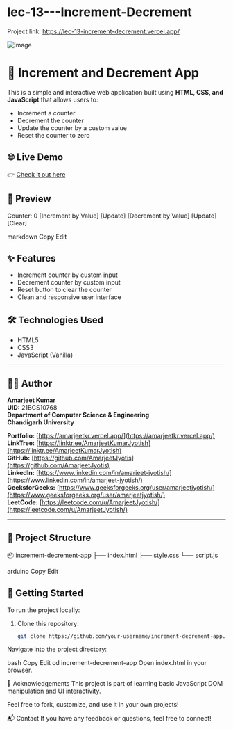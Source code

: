 # lec-13---Increment-Decrement

Project link: https://lec-13-increment-decrement.vercel.app/


![image](https://github.com/user-attachments/assets/0306a781-8d08-4454-9400-3528f27fdefb)


# 🔢 Increment and Decrement App

This is a simple and interactive web application built using **HTML, CSS, and JavaScript** that allows users to:

- Increment a counter
- Decrement the counter
- Update the counter by a custom value
- Reset the counter to zero

## 🌐 Live Demo

👉 [Check it out here](https://lec-13-increment-decrement.vercel.app/)

## 📸 Preview

Counter: 0
[Increment by Value] [Update]
[Decrement by Value] [Update]
[Clear]

markdown
Copy
Edit

## ✨ Features

- Increment counter by custom input
- Decrement counter by custom input
- Reset button to clear the counter
- Clean and responsive user interface

## 🛠️ Technologies Used

- HTML5
- CSS3
- JavaScript (Vanilla)

---

## 🧑‍💻 Author

**Amarjeet Kumar**  
**UID:** 21BCS10768  
**Department of Computer Science & Engineering**  
**Chandigarh University**

**Portfolio:** [https://amarjeetkr.vercel.app/](https://amarjeetkr.vercel.app/)  
**LinkTree:** [https://linktr.ee/AmarjeetKumarJyotish](https://linktr.ee/AmarjeetKumarJyotish)  
**GitHub:** [https://github.com/AmarjeetJyotis](https://github.com/AmarjeetJyotis)  
**LinkedIn:** [https://www.linkedin.com/in/amarjeet-jyotish/](https://www.linkedin.com/in/amarjeet-jyotish/)  
**GeeksforGeeks:** [https://www.geeksforgeeks.org/user/amarjeetjyotish/](https://www.geeksforgeeks.org/user/amarjeetjyotish/)  
**LeetCode:** [https://leetcode.com/u/AmarjeetJyotish/](https://leetcode.com/u/AmarjeetJyotish/)


---

## 📁 Project Structure

📦 increment-decrement-app
├── index.html
├── style.css
└── script.js

arduino
Copy
Edit

## 🚀 Getting Started

To run the project locally:

1. Clone this repository:
   ```bash
   git clone https://github.com/your-username/increment-decrement-app.git
Navigate into the project directory:

bash
Copy
Edit
cd increment-decrement-app
Open index.html in your browser.

🙌 Acknowledgements
This project is part of learning basic JavaScript DOM manipulation and UI interactivity.

Feel free to fork, customize, and use it in your own projects!

📬 Contact
If you have any feedback or questions, feel free to connect!

